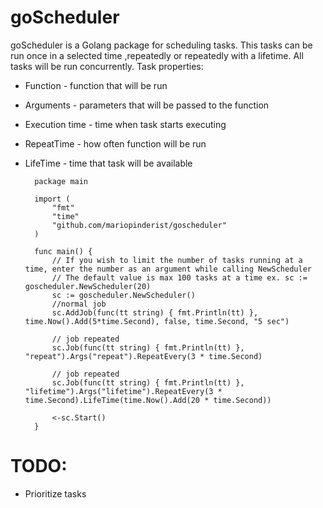 # goScheduler

goScheduler is a Golang package for scheduling tasks. This tasks can be run once in a selected time ,repeatedly or repeatedly with a lifetime. All tasks will be run concurrently. 
Task properties:
* Function - function that will be run
* Arguments - parameters that will be passed to the function
* Execution time - time when task starts executing
* RepeatTime - how often function will be run
* LifeTime - time that task will be available


        package main
        
        import (
            "fmt"
            "time"
            "github.com/mariopinderist/goscheduler"
        )
        
        func main() {
            // If you wish to limit the number of tasks running at a time, enter the number as an argument while calling NewScheduler
            // The default value is max 100 tasks at a time ex. sc := goscheduler.NewScheduler(20)
            sc := goscheduler.NewScheduler()
            //normal job
            sc.AddJob(func(tt string) { fmt.Println(tt) }, time.Now().Add(5*time.Second), false, time.Second, "5 sec")
        
            // job repeated
            sc.Job(func(tt string) { fmt.Println(tt) }, "repeat").Args("repeat").RepeatEvery(3 * time.Second)
        
            // job repeated
            sc.Job(func(tt string) { fmt.Println(tt) }, "lifetime").Args("lifetime").RepeatEvery(3 * time.Second).LifeTime(time.Now().Add(20 * time.Second))
        
            <-sc.Start()
        }
    
# TODO:

* Prioritize tasks 